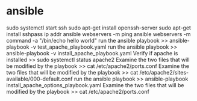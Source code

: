 # ansible
sudo systemctl start ssh
sudo apt-get install openssh-server
sudo apt-get install sshpass
ip addr
ansible webservers -m ping
ansible webservers -m command -a "/bin/echo hello world"
run the ansible playbook >> ansible-playbook -v test_apache_playbook.yaml
run the ansible playbook >> ansible-playbook -v install_apache_playbook.yaml
Verify if apache is installed >> sudo systemctl status apache2
Examine the two files that will be modified by the playbook >> cat /etc/apache2/ports.conf
Examine the two files that will be modified by the playbook >> cat /etc/apache2/sites-available/000-default.conf
run the ansible playbook >> ansible-playbook install_apache_options_playbook.yaml
Examine the two files that will be modified by the playbook >> cat /etc/apache2/ports.conf
